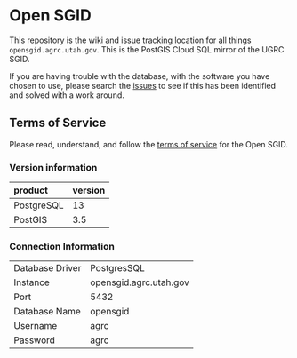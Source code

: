 # Open SGID

This repository is the wiki and issue tracking location for all things `opensgid.agrc.utah.gov`. This is the PostGIS Cloud SQL mirror of the UGRC SGID.

If you are having trouble with the database, with the software you have chosen to use, please search the [issues](https://github.com/agrc/open-sgid/issues) to see if this has been identified and solved with a work around.

## Terms of Service

Please read, understand, and follow the [terms of service](https://gis.utah.gov/documentation/policy/open-sgid/) for the Open SGID.

### Version information

| product | version |
|:--|:--|
| PostgreSQL | 13 |
| PostGIS | 3.5 |

### Connection Information

| | |
|:--|:--|
| Database Driver | PostgresSQL |
| Instance | opensgid.agrc.utah.gov |
| Port | 5432 |
| Database Name | opensgid |
| Username | agrc |
| Password | agrc |
